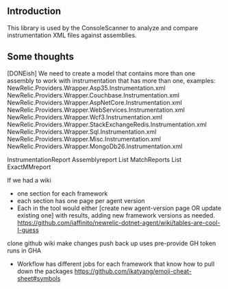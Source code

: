 ﻿## Introduction

This library is used by the ConsoleScanner to analyze and compare instrumentation XML files against assemblies.  

## Some thoughts

[DONEish] We need to create a model that contains more than one assembly to work with instrumentation that has more than one, examples:
NewRelic.Providers.Wrapper.Asp35.Instrumentation.xml
NewRelic.Providers.Wrapper.Couchbase.Instrumentation.xml
NewRelic.Providers.Wrapper.AspNetCore.Instrumentation.xml
NewRelic.Providers.Wrapper.WebServices.Instrumentation.xml
NewRelic.Providers.Wrapper.Wcf3.Instrumentation.xml
NewRelic.Providers.Wrapper.StackExchangeRedis.Instrumentation.xml
NewRelic.Providers.Wrapper.Sql.Instrumentation.xml
NewRelic.Providers.Wrapper.Misc.Instrumentation.xml
NewRelic.Providers.Wrapper.MongoDb26.Instrumentation.xml

InstrumentationReport
	Assemblyreport
		List MatchReports
			List ExactMMreport 

	
If we had a wiki
- one section for each framework
- each section has one page per agent version
- Each <schedule> in the tool would either [create new agent-version page OR update existing one] with results, adding new framework versions as needed.
https://github.com/jaffinito/newrelic-dotnet-agent/wiki/tables-are-cool-I-guess
 
clone github wiki
make changes
push back up
uses pre-provide GH token
runs in GHA
- Workflow has different jobs for each framework that know how to pull down the packages
https://github.com/ikatyang/emoji-cheat-sheet#symbols
